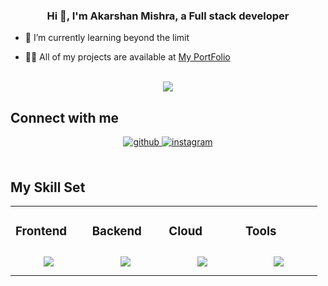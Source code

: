 ### <div align="center">Hi 👋, I'm Akarshan Mishra, a Full stack developer</div>  
  

- 🌱 I’m currently learning beyond the limit  
  

- 👨‍💻 All of my projects are available at [My PortFolio](https://akarshan.netlify.app/)  
      
<br/>  

<div align="center">
<img src="https://komarev.com/ghpvc/?username=1pharaxh&label=PROFILE+VIEWS" align="center" />
</div>  

## Connect with me  
<div align="center">
<a href="https://github.com/1pharaxh" target="_blank">
<img src=https://img.shields.io/badge/github-%2324292e.svg?&style=for-the-badge&logo=github&logoColor=white alt=github style="margin-bottom: 5px;" />
</a>
<a href="https://www.instagram.com/1akarshan_/" target="_blank">
<img src=https://img.shields.io/badge/instagram-%23000000.svg?&style=for-the-badge&logo=instagram&logoColor=white alt=instagram style="margin-bottom: 5px;" />
</a>  
</div>  
  

<br/>  

## My Skill Set  
<table><tr><td valign="top" width="20%">



### Frontend  
<div align="center">  
<img style="margin: 10px" src="https://skillicons.dev/icons?i=html,css,js,ts,react,vue,flutter,tailwind,materialui&perline=5" />  
</div>

</td>
<td valign="top" width="20%">



### Backend  
<div align="center">
<img style="margin: 10px"  src="https://skillicons.dev/icons?i=nextjs,mongodb,nodejs,mysql&perline=5" />
</div>

</td><td valign="top" width="20%">

### Cloud  
<div align="center">
<img style="margin: 10px"  src="https://skillicons.dev/icons?i=heroku,netlify,vercel,gcp,firebase&perline=5" />
</div>

</td><td valign="top" width="20%">



### Tools  
<div align="center">  
<img style="margin: 10px"  src="https://skillicons.dev/icons?i=figma,git,github,ps,bash,vscode&perline=5" />
</div>

</td></tr></table>  

<br/>  
